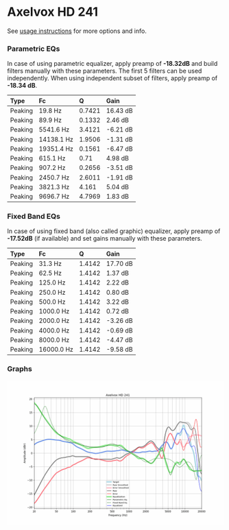# Axelvox HD 241
See [usage instructions](https://github.com/jaakkopasanen/AutoEq#usage) for more options and info.

### Parametric EQs
In case of using parametric equalizer, apply preamp of **-18.32dB** and build filters manually
with these parameters. The first 5 filters can be used independently.
When using independent subset of filters, apply preamp of **-18.34 dB**.

| Type    | Fc         |      Q | Gain     |
|:--------|:-----------|:-------|:---------|
| Peaking | 19.8 Hz    | 0.7421 | 16.43 dB |
| Peaking | 89.9 Hz    | 0.1332 | 2.46 dB  |
| Peaking | 5541.6 Hz  | 3.4121 | -6.21 dB |
| Peaking | 14138.1 Hz | 1.9506 | -1.31 dB |
| Peaking | 19351.4 Hz | 0.1561 | -6.47 dB |
| Peaking | 615.1 Hz   | 0.71   | 4.98 dB  |
| Peaking | 907.2 Hz   | 0.2656 | -3.51 dB |
| Peaking | 2450.7 Hz  | 2.6011 | -1.91 dB |
| Peaking | 3821.3 Hz  | 4.161  | 5.04 dB  |
| Peaking | 9696.7 Hz  | 4.7969 | 1.83 dB  |

### Fixed Band EQs
In case of using fixed band (also called graphic) equalizer, apply preamp of **-17.52dB**
(if available) and set gains manually with these parameters.

| Type    | Fc         |      Q | Gain     |
|:--------|:-----------|:-------|:---------|
| Peaking | 31.3 Hz    | 1.4142 | 17.70 dB |
| Peaking | 62.5 Hz    | 1.4142 | 1.37 dB  |
| Peaking | 125.0 Hz   | 1.4142 | 2.22 dB  |
| Peaking | 250.0 Hz   | 1.4142 | 0.80 dB  |
| Peaking | 500.0 Hz   | 1.4142 | 3.22 dB  |
| Peaking | 1000.0 Hz  | 1.4142 | 0.72 dB  |
| Peaking | 2000.0 Hz  | 1.4142 | -3.26 dB |
| Peaking | 4000.0 Hz  | 1.4142 | -0.69 dB |
| Peaking | 8000.0 Hz  | 1.4142 | -4.47 dB |
| Peaking | 16000.0 Hz | 1.4142 | -9.58 dB |

### Graphs
![](./Axelvox%20HD%20241.png)